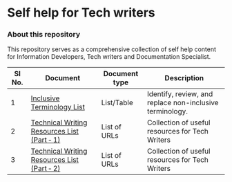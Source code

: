 


# Self help for Tech writers
### About this repository
This repository serves as a comprehensive collection of self help content for Information Developers, Tech writers and Documentation Specialist. 


| Sl No.  |  Document | Document type  |  Description |
|---|---|---|---|
| 1  |  [Inclusive Terminology List](https://github.com/vishnudasTW/Inclusive-Terminology/wiki/Inclusive-Terminology)|  List/Table | Identify, review, and replace non-inclusive terminology.|
| 2 |  [Technical Writing Resources List (Part ‐ 1)](https://github.com/vishnudasTW/Self-help-for-Tech-writers/wiki/Technical-Writing-Resources-%28Part-%E2%80%90-1%29/_edit)|  List of URLs |Collection of useful resources for Tech Writers |
| 3  |  [Technical Writing Resources List (Part ‐ 2)](https://github.com/vishnudasTW/Self-help-for-Tech-writers/wiki/Technical-Writing-Resources-(Part-%E2%80%90-2))|  List of URLs |Collection of useful resources for Tech Writers |
